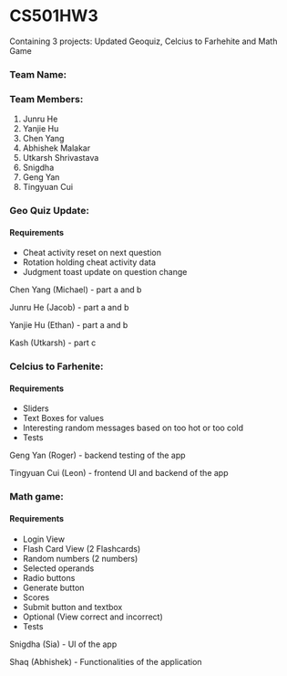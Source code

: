 # CS501HW3
Containing 3 projects: Updated Geoquiz, Celcius to Farhehite  and Math Game

### Team Name:

### Team Members:
1. Junru He
2. Yanjie Hu
3. Chen Yang
4. Abhishek Malakar
5. Utkarsh Shrivastava
6. Snigdha
7. Geng Yan
8. Tingyuan Cui

### Geo Quiz Update:
#### Requirements
- Cheat activity reset on next question
- Rotation holding cheat activity data
- Judgment toast update on question change

Chen Yang (Michael) - part a and b

Junru He (Jacob) - part a and b

Yanjie Hu (Ethan) - part a and b

Kash (Utkarsh) - part c

### Celcius to Farhenite:
#### Requirements
- Sliders
- Text Boxes for values
- Interesting random messages based on too hot or too cold
- Tests

Geng Yan (Roger) - backend testing of the app

Tingyuan Cui (Leon) - frontend UI and backend of the app

### Math game:
#### Requirements
- Login View
- Flash Card View (2 Flashcards)
- Random numbers (2 numbers)
- Selected operands
- Radio buttons
- Generate button
- Scores
- Submit button and textbox
- Optional (View correct and incorrect)
- Tests

Snigdha (Sia) - UI of the app

Shaq  (Abhishek) - Functionalities of the application

